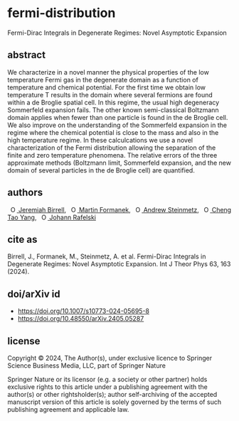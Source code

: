 # fermi-distribution
Fermi-Dirac Integrals in Degenerate Regimes: Novel Asymptotic Expansion

## abstract
We characterize in a novel manner the physical properties of the low temperature Fermi gas in the degenerate domain as a function of temperature and chemical potential. For the first time we obtain low temperature T results in the domain where several fermions are found within a de Broglie spatial cell. In this regime, the usual high degeneracy Sommerfeld expansion fails. The other known semi-classical Boltzmann domain applies when fewer than one particle is found in the de Broglie cell. We also improve on the understanding of the Sommerfeld expansion in the regime where the chemical potential is close to the mass and also in the high temperature regime. In these calculcations we use a novel characterization of the Fermi distribution allowing the separation of the finite and zero temperature phenomena. The relative errors of the three approximate methods (Boltzmann limit, Sommerfeld expansion, and the new domain of several particles in the de Broglie cell) are quantified.

## authors
<a
id="cy-effective-orcid-url"
class="underline"
href="https://orcid.org/0000-0002-2289-4856"
target="orcid.widget"
rel="me noopener noreferrer"
style="vertical-align: top"><img
src="https://orcid.org/sites/default/files/images/orcid_16x16.png"
style="width: 1em; margin-inline-start: 0.5em"
alt="ORCID iD icon"/> Jeremiah Birrell</a>, <a
id="cy-effective-orcid-url"
class="underline"
href="https://orcid.org/0000-0003-2704-6474"
target="orcid.widget"
rel="me noopener noreferrer"
style="vertical-align: top"><img
src="https://orcid.org/sites/default/files/images/orcid_16x16.png"
style="width: 1em; margin-inline-start: 0.5em"
alt="ORCID iD icon"/> Martin Formanek</a>, <a
id="cy-effective-orcid-url"
class="underline"
href="https://orcid.org/0000-0001-5474-2649"
target="orcid.widget"
rel="me noopener noreferrer"
style="vertical-align: top"><img
src="https://orcid.org/sites/default/files/images/orcid_16x16.png"
style="width: 1em; margin-inline-start: 0.5em"
alt="ORCID iD icon"/> Andrew Steinmetz</a>, <a
id="cy-effective-orcid-url"
class="underline"
href="https://orcid.org/0000-0001-5038-8427"
target="orcid.widget"
rel="me noopener noreferrer"
style="vertical-align: top"><img
src="https://orcid.org/sites/default/files/images/orcid_16x16.png"
style="width: 1em; margin-inline-start: 0.5em"
alt="ORCID iD icon"/> Cheng Tao Yang</a>, <a
id="cy-effective-orcid-url"
class="underline"
href="https://orcid.org/0000-0001-8217-1484"
target="orcid.widget"
rel="me noopener noreferrer"
style="vertical-align: top"><img
src="https://orcid.org/sites/default/files/images/orcid_16x16.png"
style="width: 1em; margin-inline-start: 0.5em"
alt="ORCID iD icon"/> Johann Rafelski</a>

## cite as
Birrell, J., Formanek, M., Steinmetz, A. et al. Fermi-Dirac Integrals in Degenerate Regimes: Novel Asymptotic Expansion. Int J Theor Phys 63, 163 (2024).

## doi/arXiv id
* https://doi.org/10.1007/s10773-024-05695-8
* https://doi.org/10.48550/arXiv.2405.05287

## license
Copyright © 2024, The Author(s), under exclusive licence to Springer Science Business Media, LLC, part of Springer Nature

Springer Nature or its licensor (e.g. a society or other partner) holds exclusive rights to this article under a publishing agreement with the author(s) or other rightsholder(s); author self-archiving of the accepted manuscript version of this article is solely governed by the terms of such publishing agreement and applicable law.
